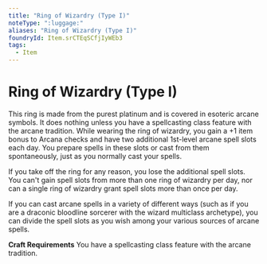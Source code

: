 ```yaml
---
title: "Ring of Wizardry (Type I)"
noteType: ":luggage:"
aliases: "Ring of Wizardry (Type I)"
foundryId: Item.srCTEqSCfjIyWEb3
tags:
  - Item
---
```


# Ring of Wizardry (Type I)

This ring is made from the purest platinum and is covered in esoteric arcane symbols. It does nothing unless you have a spellcasting class feature with the arcane tradition. While wearing the ring of wizardry, you gain a +1 item bonus to Arcana checks and have two additional 1st-level arcane spell slots each day. You prepare spells in these slots or cast from them spontaneously, just as you normally cast your spells.

If you take off the ring for any reason, you lose the additional spell slots. You can't gain spell slots from more than one ring of wizardry per day, nor can a single ring of wizardry grant spell slots more than once per day.

If you can cast arcane spells in a variety of different ways (such as if you are a draconic bloodline sorcerer with the wizard multiclass archetype), you can divide the spell slots as you wish among your various sources of arcane spells.

**Craft Requirements** You have a spellcasting class feature with the arcane tradition.
